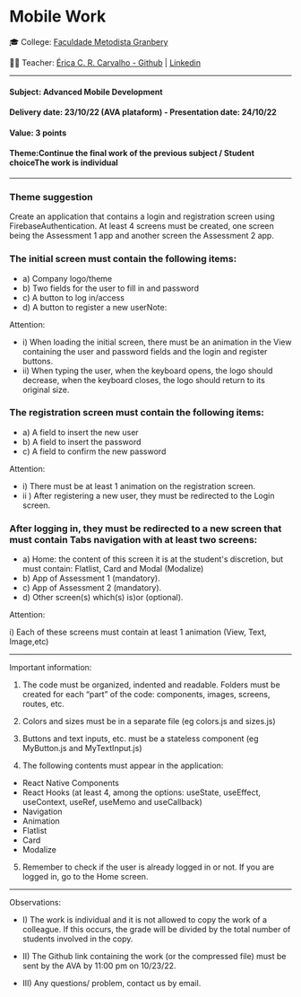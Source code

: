 # Mobile Work

🎓 College: [Faculdade Metodista Granbery](http://granbery.edu.br/)

👨‍🏫 Teacher: [Érica C. R. Carvalho - Github](https://github.com/ericacrcarvalho) | [Linkedin](https://www.linkedin.com/in/ericacrcarvalho/)


---
#### Subject: Advanced Mobile Development
#### Delivery date: 23/10/22 (AVA plataform) - Presentation date: 24/10/22
#### Value: 3 points
#### Theme:Continue the final work of the previous subject / Student choiceThe work is individual

---

### Theme suggestion

Create an application that contains a login and registration screen using FirebaseAuthentication. At least 4 screens must be created, one screen being the Assessment 1 app and another screen the Assessment 2 app.
 
### The initial screen must contain the following items:

- a) Company logo/theme
- b) Two fields for the user to fill in and password
- c) A button to log in/access
- d) A button to register a new userNote:

Attention:

- i) When loading the initial screen, there must be an animation in the View containing the user and password fields and the login and register buttons.
- ii) When typing the user, when the keyboard opens, the logo should decrease, when the keyboard closes, the logo should return to its original size. 

### The registration screen must contain the following items:

- a) A field to insert the new user
- b) A field to insert the password 
- c) A field to confirm the new password 

Attention:

- i) There must be at least 1 animation on the registration screen.
- ii ) After registering a new user, they must be redirected to the Login screen. 
 
### After logging in, they must be redirected to a new screen that must contain Tabs navigation with at least two screens:

- a) Home: the content of this screen it is at the student's discretion, but must contain: Flatlist, Card and Modal (Modalize)
- b) App of Assessment 1 (mandatory).
- c) App of Assessment 2 (mandatory).
- d) Other screen(s) which(s) is)or (optional).

Attention:

i) Each of these screens must contain at least 1 animation (View, Text, Image,etc)

-----

Important information:

1) The code must be organized, indented and readable. Folders must be created for each “part” of the code: components, images, screens, routes, etc.

2) Colors and sizes must be in a separate file (eg colors.js and sizes.js)

3) Buttons and text inputs, etc. must be a stateless component (eg MyButton.js and MyTextInput.js)

4) The following contents must appear in the application:

- React Native Components 
- React Hooks (at least 4, among the options: useState, useEffect, useContext, useRef, useMemo and useCallback) 
- Navigation 
- Animation 
- Flatlist 
- Card 
- Modalize

5) Remember to check if the user is already logged in or not. If you are logged in, go to the Home screen.

-----


Observations:

- I) The work is individual and it is not allowed to copy the work of a colleague. If this occurs, the grade will be divided by the total number of students involved in the copy.

- II) The Github link containing the work (or the compressed file) must be sent by the AVA by 11:00 pm on 10/23/22.

- III) Any questions/ problem, contact us by email.